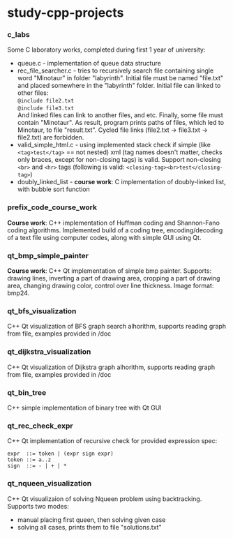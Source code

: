 # study-cpp-projects
### c_labs
Some C laboratory works, completed during first 1 year of university: 

*  queue.c - implementation of queue data structure  
*  rec_file_searcher.c - tries to recursively search file containing single word "Minotaur" in folder "labyrinth". Initial file must be named "file.txt" and placed somewhere in the "labyrinth" folder. Initial file can linked to other files:  
`@include file2.txt`  
`@include file3.txt`  
And linked files can link to another files, and etc. Finally, some file must contain "Minotaur". As result, program prints paths of files, which led to Minotaur, to file "result.txt". Cycled file links (file2.txt -> file3.txt -> file2.txt) are forbidden.  
*  valid_simple_html.c - using implemented stack check if simple (like `<tag>test</tag>` == not nested) xml (tag names doesn't matter, checks only braces, except for non-closing tags) is valid. Support non-closing `<br>` and `<hr>` tags (following is valid: `<closing-tag><br>test</closing-tag>`)  
*  doubly_linked_list - **course work**: C implementation of doubly-linked list, with bubble sort function

### prefix_code_course_work
**Course work**: C++ implementation of Huffman coding and Shannon-Fano coding algorithms. Implemented build of a coding tree, encoding/decoding of a text file using computer codes, along with simple GUI using Qt.

### qt_bmp_simple_painter
**Course work**: C++ Qt implementation of simple bmp painter. Supports: drawing lines, inverting a part of drawing area, cropping a part of drawing area, changing drawing color, control over line thickness. Image format: bmp24.

### qt_bfs_visualization
C++ Qt visualization of BFS graph search alhorithm, supports reading graph from file, examples provided in /doc

### qt_dijkstra_visualization
C++ Qt visualization of Dijkstra graph  alhorithm, supports reading graph from file, examples provided in /doc

### qt_bin_tree
C++ simple implementation of binary tree with Qt GUI

### qt_rec_check_expr
C++ Qt implementation of recursive check for provided expression spec:
```
expr  ::= token | (expr sign expr)
token ::= a..z
sign  ::= - | + | *
```

### qt_nqueen_visualization
C++ Qt visualizaion of solving Nqueen problem using backtracking. Supports two modes: 
* manual placing first queen, then solving given case
* solving all cases, prints them to file "solutions.txt"
